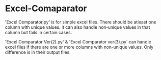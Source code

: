 # Excel-Comaparator

'Excel Comparator.py' is for simple excel files. There should be atleast one column with unique values.
It can also handle non-unique values in that column but fails in certain cases.


'Excel Comparator Ver(2).py' & 'Excel Comparator ver(3).py' can handle excel files if there are one or more columns with non-unique values.
Only difference is in their output files.
